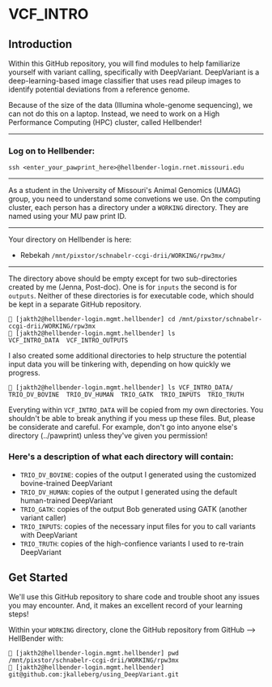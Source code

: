 # VCF_INTRO
## Introduction

Within this GitHub repository, you will find modules to help familiarize yourself with variant calling, specifically with DeepVariant. DeepVariant is a deep-learning-based image classifier that uses read pileup images to identify potential deviations from a reference genome.

Because of the size of the data (Illumina whole-genome sequencing), we can not do this on a laptop. Instead, we need to work on a High Performance Computing (HPC) cluster, called Hellbender!

---
### Log on to Hellbender:
```
ssh <enter_your_pawprint_here>@hellbender-login.rnet.missouri.edu
```
----

As a student in the University of Missouri's Animal Genomics (UMAG) group, you need to understand some convetions we use. On the computing cluster, each person has a directory under a `WORKING` directory. They are named using your MU paw print ID. 

---

Your directory on Hellbender is here:

- Rebekah `/mnt/pixstor/schnabelr-ccgi-drii/WORKING/rpw3mx/`

---

The directory above should be empty except for two sub-directories created by me (Jenna, Post-doc). One is for `inputs` the second is for `outputs`. Neither of these directories is for executable code, which should be kept in a separate GitHub repository.  

```
🦎 [jakth2@hellbender-login.mgmt.hellbender] cd /mnt/pixstor/schnabelr-ccgi-drii/WORKING/rpw3mx
🦎 [jakth2@hellbender-login.mgmt.hellbender] ls
VCF_INTRO_DATA  VCF_INTRO_OUTPUTS
```

I also created some additional directories to help structure the potential input data you will be tinkering with, depending on how quickly we progress. 

```
🦎 [jakth2@hellbender-login.mgmt.hellbender] ls VCF_INTRO_DATA/
TRIO_DV_BOVINE  TRIO_DV_HUMAN  TRIO_GATK  TRIO_INPUTS  TRIO_TRUTH
```

Everyting within `VCF_INTRO_DATA` will be copied from my own directories. You shouldn't be able to break anything if you mess up these files. But, please be considerate and careful. For example, don't go into anyone else's directory (../pawprint) unless they've given you permission! 

### Here's a description of what each directory will contain:
* `TRIO_DV_BOVINE`: copies of the output I generated using the customized bovine-trained DeepVariant
* `TRIO_DV_HUMAN`: copies of the output I generated using the default human-trained DeepVariant
* `TRIO_GATK`: copies of the output Bob generated using GATK (another variant caller)
* `TRIO_INPUTS`: copies of the necessary input files for you to call variants with DeepVariant
* `TRIO_TRUTH`: copies of the high-confience variants I used to re-train DeepVariant

## Get Started

We'll use this GitHub repository to share code and trouble shoot any issues you may encounter. And, it makes an excellent record of your learning steps!

Within your `WORKING` directory, clone the GitHub repository from GitHub --> HellBender with:
```
🦎 [jakth2@hellbender-login.mgmt.hellbender] pwd
/mnt/pixstor/schnabelr-ccgi-drii/WORKING/rpw3mx
🦎 [jakth2@hellbender-login.mgmt.hellbender] git@github.com:jkalleberg/using_DeepVariant.git
```

